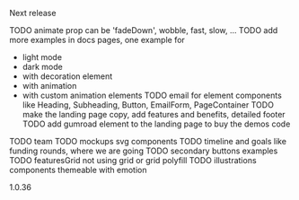 
Next release

TODO animate prop can be 'fadeDown', wobble, fast, slow, ...
TODO add more examples in docs pages, one example for
- light mode
- dark mode
- with decoration element
- with animation
- with custom animation elements
TODO email for element components like Heading, Subheading, Button, EmailForm, PageContainer
TODO make the landing page copy, add features and benefits, detailed footer
TODO add gumroad element to the landing page to buy the demos code

TODO team
TODO mockups svg components
TODO timeline and goals like funding rounds, where we are going
TODO secondary buttons examples
TODO featuresGrid not using grid or grid polyfill
TODO illustrations components themeable with emotion


<!-- [bump if landing-blocks] -->
1.0.36

